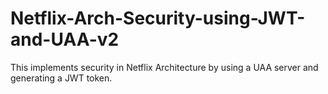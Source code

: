 # Netflix-Arch-Security-using-JWT-and-UAA-v2
This implements security in Netflix Architecture by using a UAA server and generating a JWT token.
